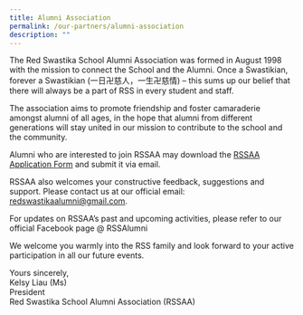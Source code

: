```yaml
---
title: Alumni Association
permalink: /our-partners/alumni-association
description: ""
---
```

The Red Swastika School Alumni Association was formed in August 1998 with the mission to connect the School and the Alumni. Once a Swastikian, forever a Swastikian (一日卍慈人，一生卍慈情) – this sums up our belief that there will always be a part of RSS in every student and staff.

The association aims to promote friendship and foster camaraderie amongst alumni of all ages, in the hope that alumni from different generations will stay united in our mission to contribute to the school and the community.

Alumni who are interested to join RSSAA may download the [RSSAA Application Form](https://bit.ly/3FhoDB7) and submit it via email.

RSSAA also welcomes your constructive feedback, suggestions and support. Please contact us at our official email: redswastikaalumni@gmail.com.

For updates on RSSAA’s past and upcoming activities, please refer to our official Facebook page @ RSSAlumni

We welcome you warmly into the RSS family and look forward to your active participation in all our future events.

Yours sincerely,
<br>Kelsy Liau (Ms)
<br>President
<br>Red Swastika School Alumni Association (RSSAA)
